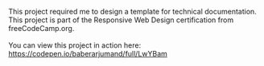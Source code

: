 This project required me to design a template for technical documentation.<br>
This project is part of the Responsive Web Design certification from freeCodeCamp.org.<br><br>
You can view this project in action here: https://codepen.io/baberarjumand/full/LwYBam
